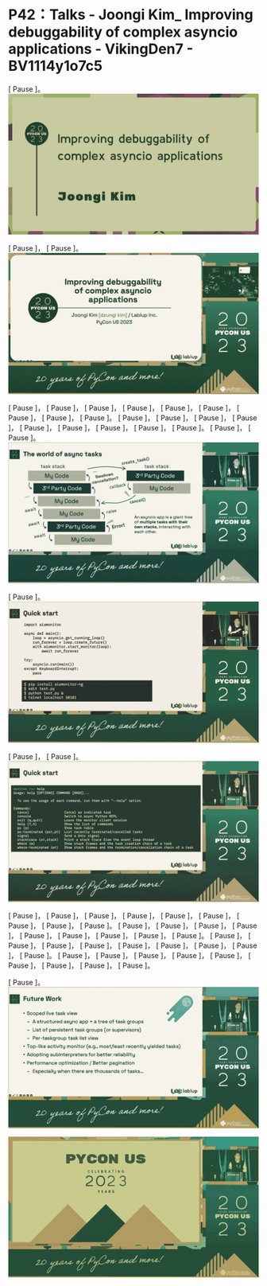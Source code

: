 # P42：Talks - Joongi Kim_ Improving debuggability of complex asyncio applications - VikingDen7 - BV1114y1o7c5

 [ Pause ]。
![](img/e51a549fc40cd7270ffb9fb6a33681ca_1.png)

 [ Pause ]， [ Pause ]。
![](img/e51a549fc40cd7270ffb9fb6a33681ca_3.png)

 [ Pause ]， [ Pause ]， [ Pause ]， [ Pause ]， [ Pause ]， [ Pause ]， [ Pause ]， [ Pause ]， [ Pause ]。 [ Pause ]， [ Pause ]， [ Pause ]， [ Pause ]， [ Pause ]， [ Pause ]， [ Pause ]， [ Pause ]， [ Pause ]。 [ Pause ]， [ Pause ]。
![](img/e51a549fc40cd7270ffb9fb6a33681ca_5.png)

 [ Pause ]。
![](img/e51a549fc40cd7270ffb9fb6a33681ca_7.png)

 [ Pause ]， [ Pause ]。
![](img/e51a549fc40cd7270ffb9fb6a33681ca_9.png)

 [ Pause ]， [ Pause ]， [ Pause ]， [ Pause ]， [ Pause ]， [ Pause ]， [ Pause ]， [ Pause ]， [ Pause ]。 [ Pause ]， [ Pause ]， [ Pause ]， [ Pause ]， [ Pause ]， [ Pause ]， [ Pause ]， [ Pause ]， [ Pause ]。 [ Pause ]， [ Pause ]， [ Pause ]， [ Pause ]， [ Pause ]， [ Pause ]， [ Pause ]， [ Pause ]， [ Pause ]。 [ Pause ]， [ Pause ]， [ Pause ]， [ Pause ]， [ Pause ]， [ Pause ]， [ Pause ]， [ Pause ]， [ Pause ]。

 [ Pause ]。
![](img/e51a549fc40cd7270ffb9fb6a33681ca_11.png)

![](img/e51a549fc40cd7270ffb9fb6a33681ca_12.png)